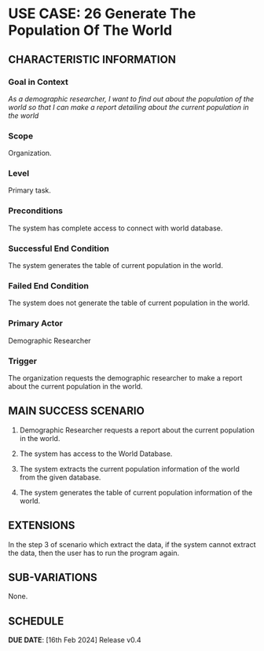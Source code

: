# USE CASE: 26 Generate The Population Of The World

## CHARACTERISTIC INFORMATION

### Goal in Context

*As a demographic researcher, I want to find out about the population of the world so that I can make a report detailing about the current population in the world*

### Scope

Organization.

### Level

Primary task.

### Preconditions

The system has complete access to connect with world database.

### Successful End Condition

The system generates the table of current population in the world.

### Failed End Condition

The system does not generate the table of current population in the world.

### Primary Actor

Demographic Researcher

### Trigger

The organization requests the demographic researcher to make a report about the current population in the world.

## MAIN SUCCESS SCENARIO

1. Demographic Researcher requests a report about the current population in the world.

2. The system has access to the World Database.

3. The system extracts the current population information of the world from the given database.

4. The system generates the table of current population information of the world.


## EXTENSIONS

In the step 3 of scenario which extract the data, if the system cannot extract the data, then the user has to run the program again.

## SUB-VARIATIONS

None.

## SCHEDULE

**DUE DATE**: [16th Feb 2024] Release v0.4 